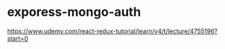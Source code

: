 # exporess-mongo-auth
https://www.udemy.com/react-redux-tutorial/learn/v4/t/lecture/4755196?start=0
